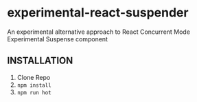 # experimental-react-suspender
An experimental alternative approach to React Concurrent Mode Experimental Suspense component

## INSTALLATION
1) Clone Repo
2) `npm install`
3) `npm run hot`

